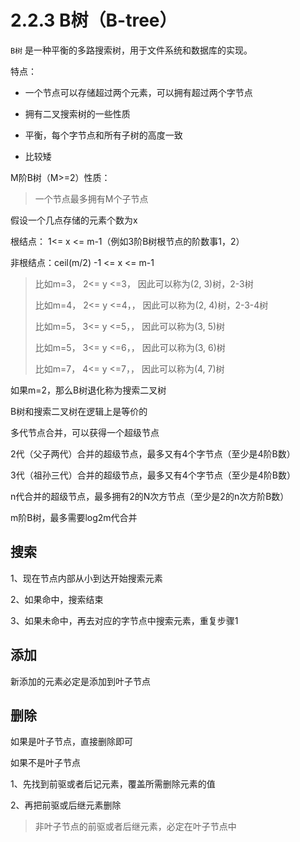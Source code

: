 # 2.2.3 B树（B-tree）

`B树` 是一种平衡的多路搜索树，用于文件系统和数据库的实现。

特点：

- 一个节点可以存储超过两个元素，可以拥有超过两个字节点
- 拥有二叉搜索树的一些性质

- 平衡，每个字节点和所有子树的高度一致
- 比较矮

M阶B树（M>=2）性质：

> 一个节点最多拥有M个子节点

假设一个几点存储的元素个数为x

根结点： 1<= x <= m-1（例如3阶B树根节点的阶数事1，2）

非根结点：ceil(m/2) -1 <= x <= m-1

> 比如m=3， 2<= y <=3， 因此可以称为(2, 3)树，2-3树
>
> 比如m=4， 2<= y <=4，， 因此可以称为(2, 4)树，2-3-4树
>
> 比如m=5， 3<= y <=5，， 因此可以称为(3, 5)树
>
> 比如m=5， 3<= y <=6，， 因此可以称为(3, 6)树
>
> 比如m=7， 4<= y <=7，， 因此可以称为(4, 7)树

 如果m=2，那么B树退化称为搜索二叉树

B树和搜索二叉树在逻辑上是等价的

多代节点合并，可以获得一个超级节点

2代（父子两代）合并的超级节点，最多又有4个字节点（至少是4阶B数）

3代（祖孙三代）合并的超级节点，最多又有4个字节点（至少是4阶B数）

n代合并的超级节点，最多拥有2的N次方节点（至少是2的n次方阶B数）


m阶B树，最多需要log2m代合并


## 搜索

1、现在节点内部从小到达开始搜索元素

2、如果命中，搜索结束

3、如果未命中，再去对应的字节点中搜索元素，重复步骤1

## 添加

新添加的元素必定是添加到叶子节点





## 删除

如果是叶子节点，直接删除即可

如果不是叶子节点

1、先找到前驱或者后记元素，覆盖所需删除元素的值

2、再把前驱或后继元素删除



> 非叶子节点的前驱或者后继元素，必定在叶子节点中
